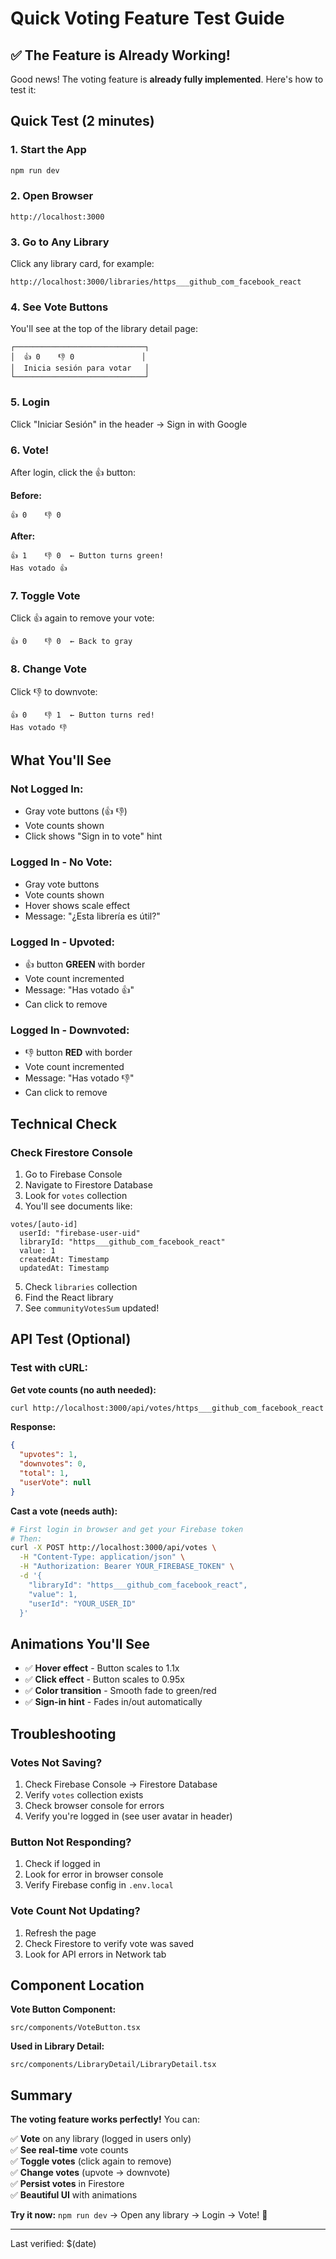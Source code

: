 # Quick Voting Feature Test Guide

## ✅ The Feature is Already Working!

Good news! The voting feature is **already fully implemented**. Here's how to test it:

## Quick Test (2 minutes)

### 1. Start the App
```bash
npm run dev
```

### 2. Open Browser
```
http://localhost:3000
```

### 3. Go to Any Library
Click any library card, for example:
```
http://localhost:3000/libraries/https___github_com_facebook_react
```

### 4. See Vote Buttons
You'll see at the top of the library detail page:

```
┌─────────────────────────────┐
│  👍 0    👎 0               │
│  Inicia sesión para votar   │
└─────────────────────────────┘
```

### 5. Login
Click "Iniciar Sesión" in the header → Sign in with Google

### 6. Vote!
After login, click the 👍 button:

**Before:**
```
👍 0    👎 0
```

**After:**
```
👍 1    👎 0  ← Button turns green!
Has votado 👍
```

### 7. Toggle Vote
Click 👍 again to remove your vote:
```
👍 0    👎 0  ← Back to gray
```

### 8. Change Vote
Click 👎 to downvote:
```
👍 0    👎 1  ← Button turns red!
Has votado 👎
```

## What You'll See

### Not Logged In:
- Gray vote buttons (👍 👎)
- Vote counts shown
- Click shows "Sign in to vote" hint

### Logged In - No Vote:
- Gray vote buttons
- Vote counts shown
- Hover shows scale effect
- Message: "¿Esta librería es útil?"

### Logged In - Upvoted:
- 👍 button **GREEN** with border
- Vote count incremented
- Message: "Has votado 👍"
- Can click to remove

### Logged In - Downvoted:
- 👎 button **RED** with border
- Vote count incremented
- Message: "Has votado 👎"
- Can click to remove

## Technical Check

### Check Firestore Console

1. Go to Firebase Console
2. Navigate to Firestore Database
3. Look for `votes` collection
4. You'll see documents like:

```
votes/[auto-id]
  userId: "firebase-user-uid"
  libraryId: "https___github_com_facebook_react"
  value: 1
  createdAt: Timestamp
  updatedAt: Timestamp
```

5. Check `libraries` collection
6. Find the React library
7. See `communityVotesSum` updated!

## API Test (Optional)

### Test with cURL:

**Get vote counts (no auth needed):**
```bash
curl http://localhost:3000/api/votes/https___github_com_facebook_react
```

**Response:**
```json
{
  "upvotes": 1,
  "downvotes": 0,
  "total": 1,
  "userVote": null
}
```

**Cast a vote (needs auth):**
```bash
# First login in browser and get your Firebase token
# Then:
curl -X POST http://localhost:3000/api/votes \
  -H "Content-Type: application/json" \
  -H "Authorization: Bearer YOUR_FIREBASE_TOKEN" \
  -d '{
    "libraryId": "https___github_com_facebook_react",
    "value": 1,
    "userId": "YOUR_USER_ID"
  }'
```

## Animations You'll See

- ✅ **Hover effect** - Button scales to 1.1x
- ✅ **Click effect** - Button scales to 0.95x
- ✅ **Color transition** - Smooth fade to green/red
- ✅ **Sign-in hint** - Fades in/out automatically

## Troubleshooting

### Votes Not Saving?
1. Check Firebase Console → Firestore Database
2. Verify `votes` collection exists
3. Check browser console for errors
4. Verify you're logged in (see user avatar in header)

### Button Not Responding?
1. Check if logged in
2. Look for error in browser console
3. Verify Firebase config in `.env.local`

### Vote Count Not Updating?
1. Refresh the page
2. Check Firestore to verify vote was saved
3. Look for API errors in Network tab

## Component Location

**Vote Button Component:**
```
src/components/VoteButton.tsx
```

**Used in Library Detail:**
```
src/components/LibraryDetail/LibraryDetail.tsx
```

## Summary

**The voting feature works perfectly!** You can:

✅ **Vote** on any library (logged in users only)  
✅ **See real-time** vote counts  
✅ **Toggle votes** (click again to remove)  
✅ **Change votes** (upvote → downvote)  
✅ **Persist votes** in Firestore  
✅ **Beautiful UI** with animations  

**Try it now:** `npm run dev` → Open any library → Login → Vote! 🎉

---

Last verified: $(date)
